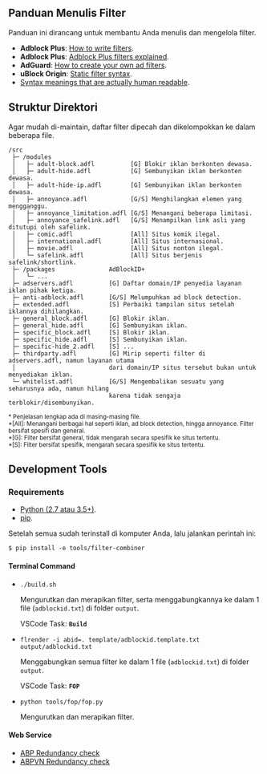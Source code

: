 ## Panduan Menulis Filter

Panduan ini dirancang untuk membantu Anda menulis dan mengelola filter.

- **Adblock Plus**: [How to write filters](https://help.eyeo.com/en/adblockplus/how-to-write-filters).
- **Adblock Plus**: [Adblock Plus filters explained](https://adblockplus.org/filter-cheatsheet).
- **AdGuard**: [How to create your own ad filters](https://kb.adguard.com/en/general/how-to-create-your-own-ad-filters).
- **uBlock Origin**: [Static filter syntax](https://github.com/gorhill/uBlock/wiki/Static-filter-syntax).
- [Syntax meanings that are actually human readable](https://github.com/DandelionSprout/adfilt/blob/master/Wiki/SyntaxMeaningsThatAreActuallyHumanReadable.md).



## Struktur Direktori

Agar mudah di-maintain, daftar filter dipecah dan dikelompokkan ke dalam beberapa file.

```
/src
 ├─ /modules
 │   ├─ adult-block.adfl          [G] Blokir iklan berkonten dewasa.
 │   ├─ adult-hide.adfl           [G] Sembunyikan iklan berkonten dewasa.
 │   ├─ adult-hide-ip.adfl        [G] Sembunyikan iklan berkonten dewasa.
 │   ├─ annoyance.adfl            [G/S] Menghilangkan elemen yang mengganggu.
 │   ├─ annoyance_limitation.adfl [G/S] Menangani beberapa limitasi.
 │   ├─ annoyance_safelink.adfl   [G/S] Menampilkan link asli yang ditutupi oleh safelink.
 │   ├─ comic.adfl                [All] Situs komik ilegal.
 │   ├─ international.adfl        [All] Situs internasional.
 │   ├─ movie.adfl                [All] Situs nonton ilegal.
 │   └─ safelink.adfl             [All] Situs berjenis safelink/shortlink.
 ├─ /packages               AdBlockID+
 │   └─ ...
 ├─ adservers.adfl          [G] Daftar domain/IP penyedia layanan iklan pihak ketiga.
 ├─ anti-adblock.adfl       [G/S] Melumpuhkan ad block detection.
 ├─ extended.adfl           [S] Perbaiki tampilan situs setelah iklannya dihilangkan.
 ├─ general_block.adfl      [G] Blokir iklan.
 ├─ general_hide.adfl       [G] Sembunyikan iklan.
 ├─ specific_block.adfl     [S] Blokir iklan.
 ├─ specific_hide.adfl      [S] Sembunyikan iklan.
 ├─ specific-hide_2.adfl    [S] ...
 ├─ thirdparty.adfl         [G] Mirip seperti filter di adservers.adfl, namun layanan utama
 │                          dari domain/IP situs tersebut bukan untuk menyediakan iklan.
 └─ whitelist.adfl          [G/S] Mengembalikan sesuatu yang seharusnya ada, namun hilang
                            karena tidak sengaja terblokir/disembunyikan.
```

<sup>
* Penjelasan lengkap ada di masing-masing file. <br>
*[All]: Menangani berbagai hal seperti iklan, ad block detection, hingga annoyance. Filter bersifat spesifi dan general. <br>
*[G]: Filter bersifat general, tidak mengarah secara spesifik ke situs tertentu. <br>
*[S]: Filter bersifat spesifik, mengarah secara spesifik ke situs tertentu.
</sup>


## Development Tools
### Requirements

- [Python (2.7 atau 3.5+)](https://www.python.org/downloads/).
- [pip](https://pypi.org/project/pip/).

Setelah semua sudah terinstall di komputer Anda, lalu jalankan perintah ini:

`$ pip install -e tools/filter-combiner`

#### Terminal Command

- `./build.sh`

  Mengurutkan dan merapikan filter, serta menggabungkannya ke dalam 1 file (`adblockid.txt`) di folder `output`.

  VSCode Task: **`Build`**

- `flrender -i abid=. template/adblockid.template.txt output/adblockid.txt`

  Menggabungkan semua filter ke dalam 1 file (`adblockid.txt`) di folder `output`.

  VSCode Task: **`FOP`**

- `python tools/fop/fop.py`

  Mengurutkan dan merapikan filter.

#### Web Service
- [ABP Redundancy check](https://adblockplus.org/redundancy_check)
- [ABPVN Redundancy check](https://abpvn.com/ruleChecker/redundantRuleChecker.html)
